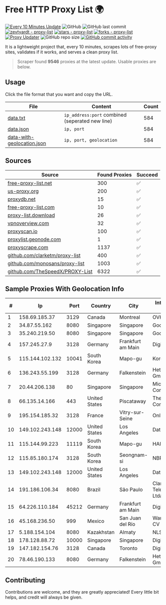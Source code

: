 
# Free HTTP Proxy List 🌍

[![Every 10 Minutes Update](https://github.com/mertguvencli/http-proxy-list/actions/workflows/main.yml/badge.svg?branch=main)](https://github.com/mertguvencli/http-proxy-list/actions/workflows/main.yml)
![GitHub](https://img.shields.io/github/license/mertguvencli/http-proxy-list)
![GitHub last commit](https://img.shields.io/github/last-commit/mertguvencli/http-proxy-list)
[![zevtyardt - proxy-list](https://img.shields.io/static/v1?label=zevtyardt&message=proxy-list&color=blue&logo=github)](https://github.com/zevtyardt/proxy-list "Go to GitHub repo")
[![stars - proxy-list](https://img.shields.io/github/stars/zevtyardt/proxy-list?style=social)](https://github.com/zevtyardt/proxy-list)
[![forks - proxy-list](https://img.shields.io/github/forks/zevtyardt/proxy-list?style=social)](https://github.com/zevtyardt/proxy-list)
[![Proxy Updater](https://github.com/zevtyardt/proxy-list/workflows/Proxy%20Updater/badge.svg)](https://github.com/zevtyardt/proxy-list/actions?query=workflow:"Proxy+Updater")
![GitHub repo size](https://img.shields.io/github/repo-size/zevtyardt/proxy-list)
[![GitHub commit activity](https://img.shields.io/github/commit-activity/m/zevtyardt/proxy-list?logo=commits)](https://github.com/zevtyardt/proxy-list/commits/main)

It is a lightweight project that, every 10 minutes, scrapes lots of free-proxy sites, validates if it works, and serves a clean proxy list.

> Scraper found **9546** proxies at the latest update. Usable proxies are below.

## Usage

Click the file format that you want and copy the URL.

|File|Content|Count|
|----|-------|-----|
|[data.txt](https://raw.githubusercontent.com/mertguvencli/http-proxy-list/main/proxy-list/data.txt)|`ip_address:port` combined (seperated new line)|584|
|[data.json](https://raw.githubusercontent.com/mertguvencli/http-proxy-list/main/proxy-list/data.json)|`ip, port`|584|
|[data-with-geolocation.json](https://raw.githubusercontent.com/mertguvencli/http-proxy-list/main/proxy-list/data-with-geolocation.json)|`ip, port, geolocation`|584|

## Sources

|Source|Found Proxies|Succeed|
|------|-------------|-------|
|[free-proxy-list.net](https://free-proxy-list.net)|300|✅|
|[us-proxy.org](https://www.us-proxy.org)|200|✅|
|[proxydb.net](http://proxydb.net)|15|✅|
|[free-proxy-list.com](https://free-proxy-list.com/?page=&port=&type%5B%5D=http&type%5B%5D=https&up_time=0&search=Search)|10|✅|
|[proxy-list.download](https://www.proxy-list.download/HTTP)|26|✅|
|[vpnoverview.com](https://vpnoverview.com/privacy/anonymous-browsing/free-proxy-servers)|32|✅|
|[proxyscan.io](https://www.proxyscan.io)|100|✅|
|[proxylist.geonode.com](https://proxylist.geonode.com/api/proxy-list?limit=300&page=1&sort_by=lastChecked&sort_type=desc&protocols=http,https)|1|✅|
|[proxyscrape.com](https://api.proxyscrape.com/v2/?request=displayproxies&protocol=http&timeout=10000&country=all&ssl=all&anonymity=all)|1137|✅|
|[github.com/clarketm/proxy-list](https://raw.githubusercontent.com/clarketm/proxy-list/master/proxy-list-raw.txt)|400|✅|
|[github.com/monosans/proxy-list](https://raw.githubusercontent.com/monosans/proxy-list/main/proxies/http.txt)|1003|✅|
|[github.com/TheSpeedX/PROXY-List](https://raw.githubusercontent.com/TheSpeedX/PROXY-List/master/http.txt)|6322|✅|


## Sample Proxies With Geolocation Info

|#|Ip|Port|Country|City|Internet Service Provider|
|-|--|----|-------|----|-------------------------|
|1|158.69.185.37|3129|Canada|Montreal|OVH SAS|
|2|34.87.55.162|8080|Singapore|Singapore|Google LLC|
|3|35.240.219.50|8080|Singapore|Singapore|Google LLC|
|4|157.245.27.9|3128|Germany|Frankfurt am Main|DigitalOcean, LLC|
|5|115.144.102.132|10041|South Korea|Mapo-gu|Korea Telecom|
|6|136.243.55.199|3128|Germany|Falkenstein|Hetzner Online GmbH|
|7|20.44.206.138|80|Singapore|Singapore|Microsoft Corporation|
|8|66.135.14.166|443|United States|Piscataway|The Constant Company, LLC|
|9|195.154.185.32|3128|France|Vitry-sur-Seine|Online S.A.S.|
|10|149.102.243.148|12000|United States|Los Angeles|Datacamp Limited|
|11|115.144.99.223|11119|South Korea|Mapo-gu|HAIonNet|
|12|115.85.180.174|3128|South Korea|Seongnam-si|NBP|
|13|149.102.243.148|12000|United States|Los Angeles|Datacamp Limited|
|14|191.186.106.34|8080|Brazil|São Paulo|Claro NXT Telecomunicacoes Ltda|
|15|64.226.110.184|45212|Germany|Frankfurt am Main|DigitalOcean, LLC|
|16|45.168.236.50|999|Mexico|San Juan del Río|Wantelco SAS de CV|
|17|5.188.154.104|8080|Kazakhstan|Almaty|NLS|
|18|178.128.88.72|10000|Singapore|Singapore|DigitalOcean, LLC|
|19|147.182.154.76|3128|Canada|Toronto|DigitalOcean, LLC|
|20|78.46.190.133|8080|Germany|Falkenstein|Hetzner Online GmbH|



## Contributing

Contributions are welcome, and they are greatly appreciated! Every
little bit helps, and credit will always be given.


